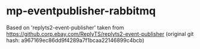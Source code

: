 # mp-eventpublisher-rabbitmq

Based on 'replyts2-event-publisher' taken from https://github.corp.ebay.com/ReplyTS/replyts2-event-publisher
(original git hash: a967169ec86dd9f4289a7f1bcaa22146899c4bcb)

